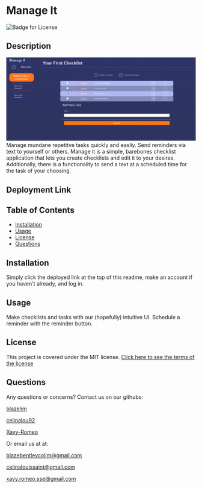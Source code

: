 # Manage It
![Badge for License](https://img.shields.io/badge/license-MIT-blueviolet)

## Description
![Sample Checklist](./media/sample.png)
Manage mundane repetitve tasks quickly and easily. Send reminders via text to yourself or others. Manage it is a simple, barebones checklist application that lets you create checklists and edit it to your desires. Additionally, there is a functionality to send a text at a scheduled time for the task of your choosing.

## Deployment Link


## Table of Contents
* [Installation](#installation)
* [Usage](#usage)
* [License](#license)
* [Questions](#questions)
## Installation
Simply click the deployed link at the top of this readme, make an account if you haven't already, and log in. 
## Usage
Make checklists and tasks with our (hopefully) intuitive UI. Schedule a reminder with the reminder button.

## License
This project is covered under the MIT license.
[Click here to see the terms of the license](https://choosealicense.com/licenses/mit/)
## Questions
Any questions or concerns?
Contact us on our githubs: 

[blazelim](https://github.com/blazelim/) 

[celinalou92](https://github.com/celinalou92/)

[Xavy-Romeo](https://github.com/Xavy-Romeo/)

Or email us at at:

blazebentleycolim@gmail.com

celinalouissaint@gmail.com

xavy.romeo.sse@gmail.com